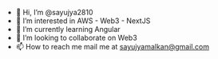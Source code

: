 - 👋 Hi, I’m @sayujya2810
- 👀 I’m interested in AWS - Web3 - NextJS
- 🌱 I’m currently learning Angular
- 💞️ I’m looking to collaborate on Web3
- 📫 How to reach me mail me at sayujyamalkan@gmail.com

<!---
sayujya2810/sayujya2810 is a ✨ special ✨ repository because its `README.md` (this file) appears on your GitHub profile.
You can click the Preview link to take a look at your changes.
--->
